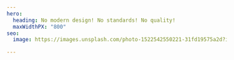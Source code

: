 ```yaml
---
hero:
  heading: No modern design! No standards! No quality!
  maxWidthPX: "800"
seo:
  image: https://images.unsplash.com/photo-1522542550221-31fd19575a2d?ixlib=rb-1.2.1&ixid=eyJhcHBfaWQiOjEyMDd9&auto=format&fit=crop&w=1500&q=80

---
```

